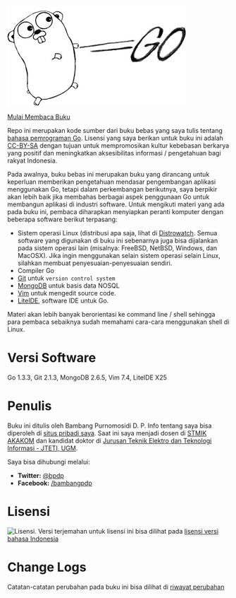 ![Go Programming Language](images/Go-Google-programming-language.jpg)

[Mulai Membaca Buku](isi/README.md)

Repo ini merupakan kode sumber dari buku bebas yang saya tulis tentang [bahasa pemrograman Go](http://golang.org). Lisensi yang saya berikan untuk buku ini adalah [CC-BY-SA](http://freedomdefined.org/Licenses/CC-BY-SA) dengan tujuan untuk mempromosikan kultur kebebasan berkarya yang positif dan meningkatkan aksesibilitas informasi / pengetahuan bagi rakyat Indonesia. 

Pada awalnya, buku bebas ini merupakan buku yang dirancang untuk keperluan memberikan pengetahuan mendasar pengembangan aplikasi menggunakan Go, tetapi dalam perkembangan berikutnya, saya berpikir akan lebih baik jika membahas berbagai aspek penggunaan Go untuk membangun aplikasi di industri software. Untuk mengikuti materi yang ada pada buku ini, pembaca diharapkan menyiapkan peranti komputer dengan beberapa software berikut terpasang:
* Sistem operasi Linux (distribusi apa saja, lihat di [Distrowatch](http://www.distrowatch.com). Semua software yang digunakan di buku ini sebenarnya juga bisa dijalankan pada sistem operasi lain (misalnya: FreeBSD, NetBSD, Windows, dan MacOSX). Jika ingin menggunakan selain sistem operasi selain Linux, silahkan membuat penyesuaian-penyesuaian sendiri.
* Compiler Go
* [Git](http://git-scm.com) untuk `version control system`
* [MongoDB](http://www.mongodb.org) untuk basis data NOSQL
* [Vim](http://www.vim.org) untuk mengedit source code.
* [LiteIDE](https://github.com/visualfc/liteide), software IDE untuk Go.

Materi akan lebih banyak berorientasi ke command line / shell sehingga para pembaca sebaiknya sudah memahami cara-cara menggunakan shell di Linux.

# Versi Software

Go 1.3.3, Git 2.1.3, MongoDB 2.6.5, Vim 7.4, LiteIDE X25

# Penulis

Buku ini ditulis oleh Bambang Purnomosidi D. P. Info tentang saya bisa diperoleh di [situs pribadi saya](http://bpdp.name). Saat ini saya menjadi dosen di [STMIK AKAKOM](http://www.akakom.ac.id) dan kandidat doktor di [Jurusan Teknik Elektro dan Teknologi Informasi - JTETI, UGM](http://pasca.te.ugm.ac.id).

Saya bisa dihubungi melalui:

* **Twitter:** [@bpdp](http://twitter.com/bpdp)
* **Facebook:** [/bambangpdp](http://www.facebook.com/bambangpdp)

# Lisensi

![Lisensi](http://creativecommons.or.id/wp-content/uploads/2012/07/cc-by-sa.jpg). Versi terjemahan untuk lisensi ini bisa dilihat pada [lisensi versi bahasa Indonesia](http://wiki.creativecommons.org/Licenses/by-sa/3.0LegalText_(Indonesian))

# Change Logs

Catatan-catatan perubahan pada buku ini bisa dilihat di [riwayat perubahan](Changelogs.md)
